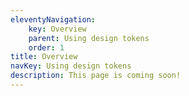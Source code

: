```yaml
---
eleventyNavigation:
    key: Overview
    parent: Using design tokens
    order: 1
title: Overview
navKey: Using design tokens
description: This page is coming soon!
---
```

